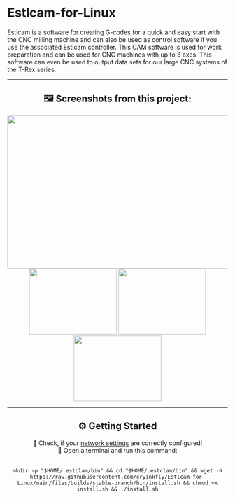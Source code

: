 # Estlcam-for-Linux

Estlcam is a software for creating G-codes for a quick and easy start with the CNC milling machine and can also be used as control software if you use the associated Estlcam controller. This CAM software is used for work preparation and can be used for CNC machines with up to 3 axes. This software can even be used to output data sets for our large CNC systems of the T-Rex series.

---

<div id="estclam-project-screenshots" align="center">
<h2>🖼 Screenshots from this project:</h2>
<img src="https://user-images.githubusercontent.com/79079633/224741741-68e78f5f-8d74-46a7-9c51-b8725448d0d5.png" width="700px" height="350px">
</br>
<img src="https://user-images.githubusercontent.com/79079633/224741750-651bb355-ddae-47eb-bc6c-d96fb39201e5.png" width="200px" height="150px">
<img src="https://user-images.githubusercontent.com/79079633/224741762-ff191dda-a6d2-4ba6-a3ce-02a1e5301527.png" width="200px" height="150px">
<img src="https://user-images.githubusercontent.com/79079633/224741727-65e5ef04-d94d-4a88-bbbf-30991ab7c2cf.png" width="200px" height="150px">
</div>

---

<div id="fusion360-installation" align="center">
<h2>⚙️ Getting Started</h3>
🔹 Check, if your <a href="https://github.com/cryinkfly/Autodesk-Fusion-360-for-Linux/tree/main/files/extras/network/etc">network settings</a> are correctly configured!
</br>
🔹 Open a terminal and run this command:
</br></br>

    mkdir -p "$HOME/.estclam/bin" && cd "$HOME/.estclam/bin" && wget -N https://raw.githubusercontent.com/cryinkfly/Estlcam-for-Linux/main/files/builds/stable-branch/bin/install.sh && chmod +x install.sh && ./install.sh





